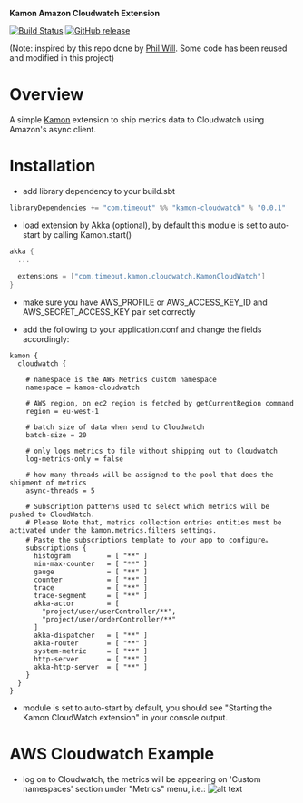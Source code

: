 **Kamon Amazon Cloudwatch Extension**

[![Build Status](https://travis-ci.org/timeoutdigital/kamon-cloudwatch.svg?branch=master)](https://travis-ci.org/timeoutdigital/kamon-cloudwatch)
[![GitHub release](https://img.shields.io/github/tag/timeoutdigital/kamon-cloudwatch.svg)](https://github.com/timeoutdigital/kamon-cloudwatch/releases)


(Note: inspired by this repo done by [Phil Will](https://github.com/philwill-nap/Kamon/blob/master/kamon-cloudwatch). Some code has been reused and modified in this project)

# Overview
A simple [Kamon](https://github.com/kamon-io/Kamon) extension to ship metrics data to Cloudwatch using Amazon's async client.

# Installation
- add library dependency to your build.sbt
```scala
libraryDependencies += "com.timeout" %% "kamon-cloudwatch" % "0.0.1"
```

- load extension by Akka (optional), by default this module is set to auto-start by calling Kamon.start()
```scala
akka {
  ...
  
  extensions = ["com.timeout.kamon.cloudwatch.KamonCloudWatch"]
}
```

- make sure you have AWS_PROFILE or AWS_ACCESS_KEY_ID and AWS_SECRET_ACCESS_KEY pair set correctly

- add the following to your application.conf and change the fields accordingly:
```
kamon {
  cloudwatch {

    # namespace is the AWS Metrics custom namespace
    namespace = kamon-cloudwatch
    
    # AWS region, on ec2 region is fetched by getCurrentRegion command
    region = eu-west-1

    # batch size of data when send to Cloudwatch    
    batch-size = 20

    # only logs metrics to file without shipping out to Cloudwatch
    log-metrics-only = false

    # how many threads will be assigned to the pool that does the shipment of metrics
    async-threads = 5

    # Subscription patterns used to select which metrics will be pushed to CloudWatch.
    # Please Note that, metrics collection entries entities must be activated under the kamon.metrics.filters settings.
    # Paste the subscriptions template to your app to configure。
    subscriptions {
      histogram         = [ "**" ]
      min-max-counter   = [ "**" ]
      gauge             = [ "**" ]
      counter           = [ "**" ]
      trace             = [ "**" ]
      trace-segment     = [ "**" ]
      akka-actor        = [ 
        "project/user/userController/**",
        "project/user/orderController/**"
      ]
      akka-dispatcher   = [ "**" ]
      akka-router       = [ "**" ]
      system-metric     = [ "**" ]
      http-server       = [ "**" ]
      akka-http-server  = [ "**" ]
    }
  }
}
```

- module is set to auto-start by default, you should see "Starting the Kamon CloudWatch extension" in your console output.

# AWS Cloudwatch Example
- log on to Cloudwatch, the metrics will be appearing on 'Custom namespaces' section under "Metrics" menu, i.e.:
![alt text](https://github.com/timeoutdigital/kamon-cloudwatch/blob/master/doc/cloundwatch-metrics.png "what has showed up in Cloudwatch")